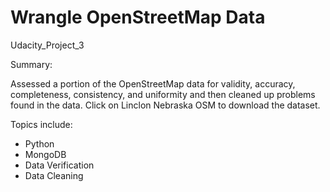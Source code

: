 # Wrangle OpenStreetMap Data
Udacity_Project_3

Summary:

Assessed a portion of the OpenStreetMap data for validity, accuracy, completeness, consistency, and uniformity and then cleaned up problems found in the data. Click on Linclon Nebraska OSM to download the dataset. 

Topics include:

- Python
- MongoDB
- Data Verification
- Data Cleaning 
